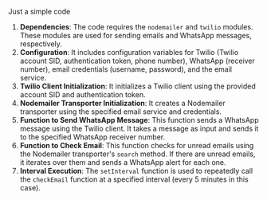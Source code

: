 Just a simple code 
1. **Dependencies**: The code requires the `nodemailer` and `twilio` modules. These modules are used for sending emails and WhatsApp messages, respectively.
2. **Configuration**: It includes configuration variables for Twilio (Twilio account SID, authentication token, phone number), WhatsApp (receiver number), email credentials (username, password), and the email service.
3. **Twilio Client Initialization**: It initializes a Twilio client using the provided account SID and authentication token.
4. **Nodemailer Transporter Initialization**: It creates a Nodemailer transporter using the specified email service and credentials.
5. **Function to Send WhatsApp Message**: This function sends a WhatsApp message using the Twilio client. It takes a message as input and sends it to the specified WhatsApp receiver number.
6. **Function to Check Email**: This function checks for unread emails using the Nodemailer transporter's `search` method. If there are unread emails, it iterates over them and sends a WhatsApp alert for each one.
7. **Interval Execution**: The `setInterval` function is used to repeatedly call the `checkEmail` function at a specified interval (every 5 minutes in this case).
